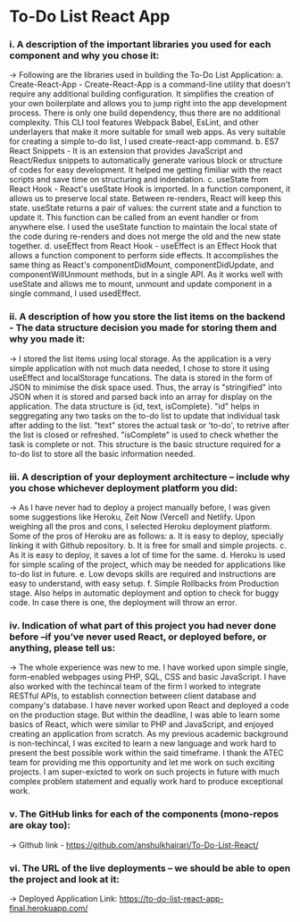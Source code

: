 # To-Do List React App

### i. A description of the important libraries you used for each component and why you chose it:

-> Following are the libraries used in building the To-Do List Application:
   a. Create-React-App -
      Create-React-App is a command-line utility that doesn't require any additional building configuration. It simplifies the creation of your own boilerplate and allows you to jump right into the app development process. There is only one build dependency, thus there are no additional complexity. This CLI tool features Webpack Babel, EsLint, and other underlayers that make it more suitable for small web apps. As very suitable for creating a simple to-do list, I used create-react-app command.
   b. ES7 React Snippets -
      It is an extension that provides JavaScript and React/Redux snippets to automatically generate various block or structure of codes for easy development. It helped me getting fimiliar with the react scripts and save time on structuring and indendation.
   c. useState from React Hook -
      React's useState Hook is imported. In a function component, it allows us to preserve local state. Between re-renders, React will keep this state. useState returns a pair of values: the current state and a function to update it. This function can be called from an event handler or from anywhere else. I used the useState function to maintain the local state of the code during re-renders and does not merge the old and the new state together.
   d. useEffect from React Hook -
      useEffect is an Effect Hook that allows a function component to perform side effects. It accomplishes the same thing as React's componentDidMount, componentDidUpdate, and componentWillUnmount methods, but in a single API. As it works well with useState and allows me to mount, unmount and update component in a single command, I used usedEffect.

### ii. A description of how you store the list items on the backend - The data structure decision you made for storing them and why you made it:

-> I stored the list items using local storage. As the application is a very simple application with not much data needed, I chose to store it using useEffect and localStorage funcations. The data is stored in the form of JSON to minimise the disk space used. Thus, the array is "stringified" into JSON when it is stored and parsed back into an array for display on the application. The data structure is {id, text, isComplete}. "id" helps in seggregating any two tasks on the to-do list to update that individual task after adding to the list. "text" stores the actual task or 'to-do', to retrive after the list is closed or refreshed. "isComplete" is used to check whether the task is complete or not. This structure is the basic structure required for a to-do list to store all the basic information needed.
      
### iii. A description of your deployment architecture – include why you chose whichever deployment platform you did:

-> As I have never had to deploy a project manually before, I was given some suggestions like Heroku, Zeit Now (Vercel) and Netlify. Upon weighing all the pros and cons, I selected Heroku deployment platform. Some of the pros of Heroku are as follows:
   a. It is easy to deploy, specially linking it with Github repository.
   b. It is free for small and simple projects.
   c. As it is easy to deploy, it saves a lot of time for the same.
   d. Heroku is used for simple scaling of the project, which may be needed for applications like to-do list in future.
   e. Low devops skills are required and instructions are easy to understand, with easy setup.
   f. Simple Rollbacks from Production stage. Also helps in automatic deployment and option to check for buggy code. In case there is one, the deployment will throw an error.

### iv. Indication of what part of this project you had never done before –if you’ve never used React, or deployed before, or anything, please tell us:

-> The whole experience was new to me. I have worked upon simple single, form-enabled webpages using PHP, SQL, CSS and basic JavaScript. I have also worked with the techincal team of the firm I worked to integrate RESTful APIs, to establish connection between client database and company's database. I have never worked upon React and deployed a code on the production stage. But within the deadline, I was able to learn some basics of React, which were similar to PHP and JavaScript, and enjoyed creating an application from scratch. As my previous academic background is non-techincal, I was excited to learn a new language and work hard to present the best possible work within the said timeframe. I thank the ATEC team for providing me this opportunity and let me work on such exciting projects. I am super-exicted to work on such projects in future with much complex problem statement and equally work hard to produce exceptional work.

### v. The GitHub links for each of the components (mono-repos are okay too):

-> Github link - https://github.com/anshulkhairari/To-Do-List-React/

### vi. The URL of the live deployments – we should be able to open the project and look at it:

-> Deployed Application Link: https://to-do-list-react-app-final.herokuapp.com/
